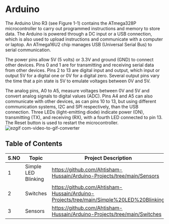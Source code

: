 # Arduino
The Arduino Uno R3 (see Figure 1-1) contains the ATmega328P microcontroller to carry out programmed instructions and memory to store data. The Arduino is powered through a DC input or a USB connection, which is also used to upload instructions and communicate with a computer or laptop. An ATmega16U2 chip manages USB (Universal Serial Bus) to serial communication.
<br>

The power pins allow 5V (5 volts) or 3.3V and ground (GND) to connect other devices. Pins 0 and 1 are for transmitting and receiving serial data from other devices. Pins 2 to 13 are digital input and output, which input or output 5V for a digital one or 0V for a digital zero. Several output pins vary the time that a pin state is 5V to emulate voltages between 0V and 5V. 
<br>

The analog pins, A0 to A5, measure voltages between 0V and 5V and convert analog signals to digital values (ADC). Pins A4 and A5 can also communicate with other devices, as can pins 10 to 13, but using different communication systems, I2C and SPI respectively, than the USB connection. Three LEDs (light-emitting diode) indicate power (ON), transmitting (TX), and receiving (RX), with a fourth LED connected to pin 13. The Reset button is used to restart the microcontroller.
<br>
![ezgif com-video-to-gif-converter](https://github.com/Ahtisham-Hussain/Arduino-Projects/assets/154002517/fa808235-c3e6-4f5f-a2eb-995e6b142548)

## Table of Contents

| S.NO | Topic | Project Description |
|-|-|-|
| 1 | Simple LED Blinking | https://github.com/Ahtisham-Hussain/Arduino-Projects/tree/main/Sensors |
| 2 | Switches | https://github.com/Ahtisham-Hussain/Arduino-Projects/tree/main/Simple%20LED%20Blinking |
| 3 | Sensors | https://github.com/Ahtisham-Hussain/Arduino-Projects/tree/main/Switches |